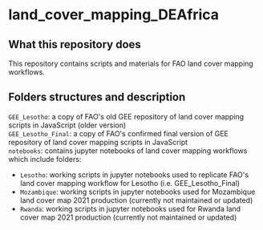 # land_cover_mapping_DEAfrica

## What this repository does
This repository contains scripts and materials for FAO land cover mapping workflows. 

## Folders structures and description
`GEE_Lesotho`: a copy of FAO's old GEE repository of land cover mapping scripts in JavaScript (older version)  
`GEE_Lesotho_Final`: a copy of FAO's confirmed final version of GEE repository of land cover mapping scripts in JavaScript  
`notebooks`: contains jupyter notebooks of land cover mapping workflows which include folders:  
* `Lesotho`: working scripts in jupyter notebooks used to replicate FAO's land cover mapping workflow for Lesotho (i.e. GEE_Lesotho_Final)     
* `Mozambique`: working scripts in jupyter notebooks used for Mozambique land cover map 2021 production (currently not maintained or updated) 
* `Rwanda`: working scripts in jupyter notebooks used for Rwanda land cover map 2021 production (currently not maintained or updated)  
